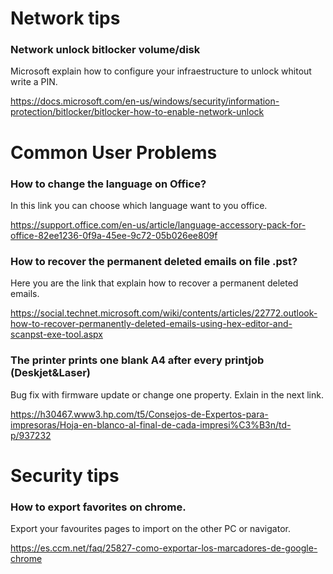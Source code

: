 
# Network tips

### Network unlock bitlocker volume/disk

Microsoft explain how to configure your infraestructure to unlock whitout write a PIN.

https://docs.microsoft.com/en-us/windows/security/information-protection/bitlocker/bitlocker-how-to-enable-network-unlock

# Common User Problems

### How to change the language on Office?

In this link you can choose which language want to you office.

https://support.office.com/en-us/article/language-accessory-pack-for-office-82ee1236-0f9a-45ee-9c72-05b026ee809f

### How to recover the permanent deleted emails on file .pst?

Here you are the link that explain how to recover a permanent deleted emails.

https://social.technet.microsoft.com/wiki/contents/articles/22772.outlook-how-to-recover-permanently-deleted-emails-using-hex-editor-and-scanpst-exe-tool.aspx

### The printer prints one blank A4 after every printjob (Deskjet&Laser)

Bug fix with firmware update or change one property. Exlain in the next link.

https://h30467.www3.hp.com/t5/Consejos-de-Expertos-para-impresoras/Hoja-en-blanco-al-final-de-cada-impresi%C3%B3n/td-p/937232


# Security tips

### How to export favorites on chrome.
Export your favourites pages to import on the other PC or navigator.

https://es.ccm.net/faq/25827-como-exportar-los-marcadores-de-google-chrome

